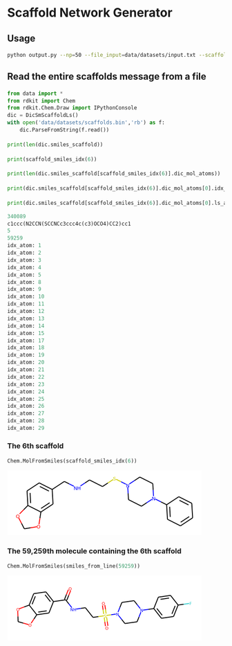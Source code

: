 # Scaffold Network Generator
## Usage
```bash
python output.py --np=50 --file_input=data/datasets/input.txt --scaffolds_output=data/datasets/scaffolds.smi --file_output=data/datasets/scaffolds.bin 
```
## Read the entire scaffolds message from a file
```python
from data import *
from rdkit import Chem
from rdkit.Chem.Draw import IPythonConsole
dic = DicSmScaffoldLs()
with open('data/datasets/scaffolds.bin','rb') as f:
    dic.ParseFromString(f.read())
    
print(len(dic.smiles_scaffold))

print(scaffold_smiles_idx(6))

print(len(dic.smiles_scaffold[scaffold_smiles_idx(6)].dic_mol_atoms))

print(dic.smiles_scaffold[scaffold_smiles_idx(6)].dic_mol_atoms[0].idx_mol)

print(dic.smiles_scaffold[scaffold_smiles_idx(6)].dic_mol_atoms[0].ls_atom)


```
```python
340089
c1ccc(N2CCN(SCCNCc3ccc4c(c3)OCO4)CC2)cc1
5
59259
idx_atom: 1
idx_atom: 2
idx_atom: 3
idx_atom: 4
idx_atom: 5
idx_atom: 8
idx_atom: 9
idx_atom: 10
idx_atom: 11
idx_atom: 12
idx_atom: 13
idx_atom: 14
idx_atom: 15
idx_atom: 17
idx_atom: 18
idx_atom: 19
idx_atom: 20
idx_atom: 21
idx_atom: 22
idx_atom: 23
idx_atom: 24
idx_atom: 25
idx_atom: 26
idx_atom: 27
idx_atom: 28
idx_atom: 29
```

### The 6th scaffold

```python
Chem.MolFromSmiles(scaffold_smiles_idx(6))
```



![png](images/output_2_0.png)

### The 59,259th molecule containing the 6th scaffold

```python
Chem.MolFromSmiles(smiles_from_line(59259))
```



![png](images/output_3_0.png)

